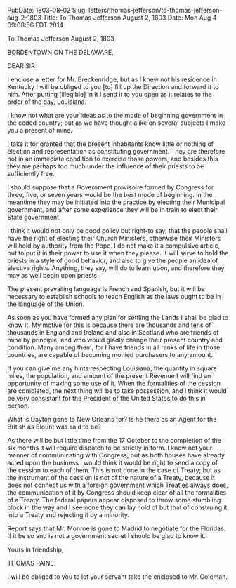 PubDate: 1803-08-02
Slug: letters/thomas-jefferson/to-thomas-jefferson-aug-2-1803
Title: To Thomas Jefferson  August 2, 1803
Date: Mon Aug  4 09:08:56 EDT 2014

   To Thomas Jefferson  August 2, 1803

   BORDENTOWN ON THE DELAWARE,

   DEAR SIR:

   I enclose a letter for Mr. Breckenridge, but as I knew not his residence
   in Kentucky I will be obliged to you [to] fill up the Direction and
   forward it to him. After putting [illegible] in it I send it to you open
   as it relates to the order of the day, Louisiana.

   I know not what are your ideas as to the mode of beginning government in
   the ceded country; but as we have thought alike on several subjects I make
   you a present of mine.

   I take it for granted that the present inhabitants know little or nothing
   of election and representation as constituting government. They are
   therefore not in an immediate condition to exercise those powers, and
   besides this they are perhaps too much under the influence of their
   priests to be sufficiently free.

   I should suppose that a Government provisoire formed by Congress for
   three, five, or seven years would be the best mode of beginning. In the
   meantime they may be initiated into the practice by electing their
   Municipal government, and after some experience they will be in train to
   elect their State government.

   I think it would not only be good policy but right-to say, that the people
   shall have the right of electing their Church Ministers, otherwise their
   Ministers will hold by authority from the Pope. I do not make it a
   compulsive article, but to put it in their power to use it when they
   please. It will serve to hold the priests in a style of good behavior, and
   also to give the people an idea of elective rights. Anything, they say,
   will do to learn upon, and therefore they may as well begin upon priests.

   The present prevailing language is French and Spanish, but it will be
   necessary to establish schools to teach English as the laws ought to be in
   the language of the Union.

   As soon as you have formed any plan for settling the Lands I shall be glad
   to know it. My motive for this is because there are thousands and tens of
   thousands in England and Ireland and also in Scotland who are friends of
   mine by principle, and who would gladly change their present country and
   condition. Many among them, for I have friends in all ranks of life in
   those countries, are capable of becoming monied purchasers to any amount.

   If you can give me any hints respecting Louisiana, the quantity in square
   miles, the population, and amount of the present Revenue I will find an
   opportunity of making some use of it. When the formalities of the cession
   are completed, the next thing will be to take possession, and I think it
   would be very consistant for the President of the United States to do this
   in person.

   What is Dayton gone to New Orleans for? Is he there as an Agent for the
   British as Blount was said to be?

   As there will be but little time from the 17 October to the completion of
   the six months it will require dispatch to be strictly in form. I know not
   your manner of communicating with Congress, but as both houses have
   already acted upon the business I would think it would be right to send a
   copy of the cession to each of them. This is not done in the case of
   Treaty; but as the instrument of the cession is not of the nature of a
   Treaty, because it does not connect us with a foreign government which
   Treaties always does, the communication of it by Congress should keep
   clear of all the formalities of a Treaty. The federal papers appear
   disposed to throw some stumbling block in the way and I see none they can
   lay hold of but that of construing it into a Treaty and rejecting it by a
   minority.

   Report says that Mr. Monroe is gone to Madrid to negotiate for the
   Floridas. If it be so and is not a government secret I should be glad to
   know it.

   Yours in friendship,

   THOMAS PAINE.

   I will be obliged to you to let your servant take the enclosed to Mr.
   Coleman.

    
